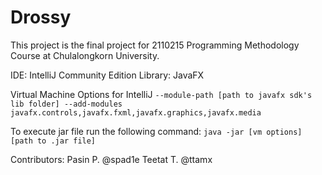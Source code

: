 # Drossy

This project is the final project for 2110215 Programming Methodology Course at Chulalongkorn University.

IDE: IntelliJ Community Edition
Library: JavaFX

Virtual Machine Options for IntelliJ
```--module-path [path to javafx sdk's lib folder] --add-modules javafx.controls,javafx.fxml,javafx.graphics,javafx.media```

To execute jar file run the following command:
```java -jar [vm options] [path to .jar file]```

Contributors:
Pasin P. @spad1e
Teetat T. @ttamx
